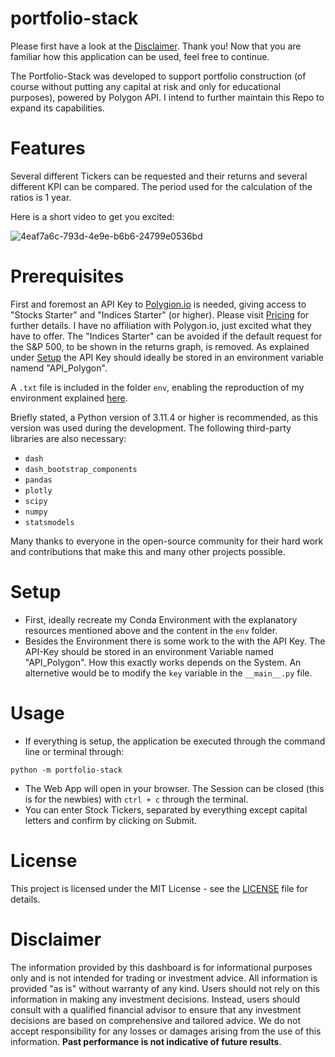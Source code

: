 # portfolio-stack

Please first have a look at the [Disclaimer](Disclaimer). Thank you! Now that you are familiar how this application can be used, feel free to continue.  

The Portfolio-Stack was developed to support portfolio construction (of course without putting any capital at risk and only for educational purposes), powered by Polygon API. I intend to further maintain this Repo to expand its capabilities. 

# Features

Several different Tickers can be requested and their returns and several different KPI can be compared. The period used for the calculation of the ratios is 1 year.

Here is a short video to get you excited:

![4eaf7a6c-793d-4e9e-b6b6-24799e0536bd](https://github.com/joshuapjs/portfolio-stack/assets/82243579/9eaaec17-694a-43d3-ba73-afa9bbf5ac76)


# Prerequisites

First and foremost an API Key to [Polygion.io](https://polygon.io) is needed, giving access to "Stocks Starter" and "Indices Starter" (or higher). Please visit [Pricing](https://polygon.io/pricing) for further details. I have no affiliation with Polygon.io, just excited what they have to offer. The "Indices Starter" can be avoided if the default request for the S&P 500, to be shown in the returns graph, is removed. As explained under [Setup](#Setup) the API Key should ideally be stored in an environment variable namend "API\_Polygon". 

A `.txt` file is included in the folder `env`, enabling the reproduction of my environment explained [here](https://conda.io/projects/conda/en/latest/user-guide/tasks/manage-environments.html#building-identical-conda-environments).

Briefly stated, a Python version of 3.11.4 or higher is recommended, as this version was used during the development. The following third-party libraries are also necessary:

- `dash`
- `dash_bootstrap_components`
- `pandas`
- `plotly`
- `scipy`
- `numpy`
- `statsmodels`

Many thanks to everyone in the open-source community for their hard work and contributions that make this and many other projects possible.

# Setup

- First, ideally recreate my Conda Environment with the explanatory resources mentioned above and the content in the `env` folder. 
- Besides the Environment there is some work to the with the API Key. The API-Key should be stored in an environment Variable named "API\_Polygon". How this exactly works depends on the System. An alternetive would be to modify the `key` variable in the `__main__.py` file.

# Usage

- If everything is setup, the application be executed through the command line or terminal through:
```shell
python -m portfolio-stack
```
- The Web App will open in your browser. The Session can be closed (this is for the newbies) with `ctrl + c` through the terminal.
- You can enter Stock Tickers, separated by everything except capital letters and confirm by clicking on Submit.

# License

This project is licensed under the MIT License - see the [LICENSE](LICENCE) file for details.

# Disclaimer

The information provided by this dashboard is for informational purposes only and is not intended for trading or investment advice. All information is provided "as is" without warranty of any kind. Users should not rely on this information in making any investment decisions. Instead, users should consult with a qualified financial advisor to ensure that any investment decisions are based on comprehensive and tailored advice. We do not accept responsibility for any losses or damages arising from the use of this information. **Past performance is not indicative of future results**.
